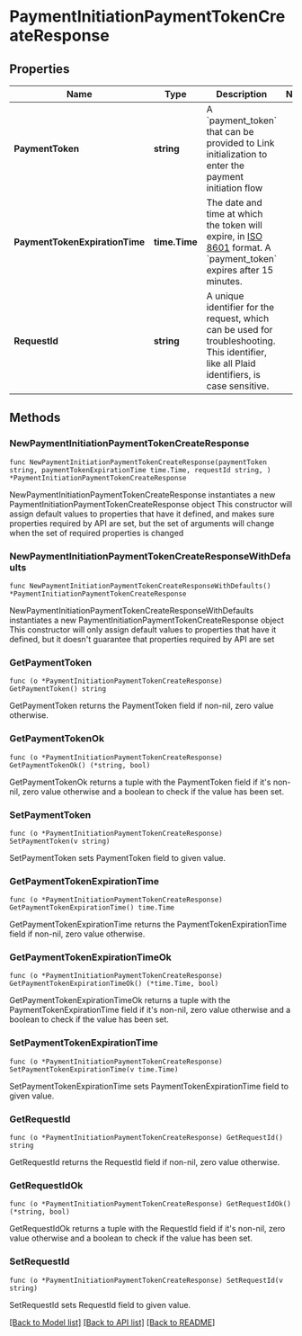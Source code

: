 # PaymentInitiationPaymentTokenCreateResponse

## Properties

Name | Type | Description | Notes
------------ | ------------- | ------------- | -------------
**PaymentToken** | **string** | A &#x60;payment_token&#x60; that can be provided to Link initialization to enter the payment initiation flow | 
**PaymentTokenExpirationTime** | **time.Time** | The date and time at which the token will expire, in [ISO 8601](https://wikipedia.org/wiki/ISO_8601) format. A &#x60;payment_token&#x60; expires after 15 minutes. | 
**RequestId** | **string** | A unique identifier for the request, which can be used for troubleshooting. This identifier, like all Plaid identifiers, is case sensitive. | 

## Methods

### NewPaymentInitiationPaymentTokenCreateResponse

`func NewPaymentInitiationPaymentTokenCreateResponse(paymentToken string, paymentTokenExpirationTime time.Time, requestId string, ) *PaymentInitiationPaymentTokenCreateResponse`

NewPaymentInitiationPaymentTokenCreateResponse instantiates a new PaymentInitiationPaymentTokenCreateResponse object
This constructor will assign default values to properties that have it defined,
and makes sure properties required by API are set, but the set of arguments
will change when the set of required properties is changed

### NewPaymentInitiationPaymentTokenCreateResponseWithDefaults

`func NewPaymentInitiationPaymentTokenCreateResponseWithDefaults() *PaymentInitiationPaymentTokenCreateResponse`

NewPaymentInitiationPaymentTokenCreateResponseWithDefaults instantiates a new PaymentInitiationPaymentTokenCreateResponse object
This constructor will only assign default values to properties that have it defined,
but it doesn't guarantee that properties required by API are set

### GetPaymentToken

`func (o *PaymentInitiationPaymentTokenCreateResponse) GetPaymentToken() string`

GetPaymentToken returns the PaymentToken field if non-nil, zero value otherwise.

### GetPaymentTokenOk

`func (o *PaymentInitiationPaymentTokenCreateResponse) GetPaymentTokenOk() (*string, bool)`

GetPaymentTokenOk returns a tuple with the PaymentToken field if it's non-nil, zero value otherwise
and a boolean to check if the value has been set.

### SetPaymentToken

`func (o *PaymentInitiationPaymentTokenCreateResponse) SetPaymentToken(v string)`

SetPaymentToken sets PaymentToken field to given value.


### GetPaymentTokenExpirationTime

`func (o *PaymentInitiationPaymentTokenCreateResponse) GetPaymentTokenExpirationTime() time.Time`

GetPaymentTokenExpirationTime returns the PaymentTokenExpirationTime field if non-nil, zero value otherwise.

### GetPaymentTokenExpirationTimeOk

`func (o *PaymentInitiationPaymentTokenCreateResponse) GetPaymentTokenExpirationTimeOk() (*time.Time, bool)`

GetPaymentTokenExpirationTimeOk returns a tuple with the PaymentTokenExpirationTime field if it's non-nil, zero value otherwise
and a boolean to check if the value has been set.

### SetPaymentTokenExpirationTime

`func (o *PaymentInitiationPaymentTokenCreateResponse) SetPaymentTokenExpirationTime(v time.Time)`

SetPaymentTokenExpirationTime sets PaymentTokenExpirationTime field to given value.


### GetRequestId

`func (o *PaymentInitiationPaymentTokenCreateResponse) GetRequestId() string`

GetRequestId returns the RequestId field if non-nil, zero value otherwise.

### GetRequestIdOk

`func (o *PaymentInitiationPaymentTokenCreateResponse) GetRequestIdOk() (*string, bool)`

GetRequestIdOk returns a tuple with the RequestId field if it's non-nil, zero value otherwise
and a boolean to check if the value has been set.

### SetRequestId

`func (o *PaymentInitiationPaymentTokenCreateResponse) SetRequestId(v string)`

SetRequestId sets RequestId field to given value.



[[Back to Model list]](../README.md#documentation-for-models) [[Back to API list]](../README.md#documentation-for-api-endpoints) [[Back to README]](../README.md)


